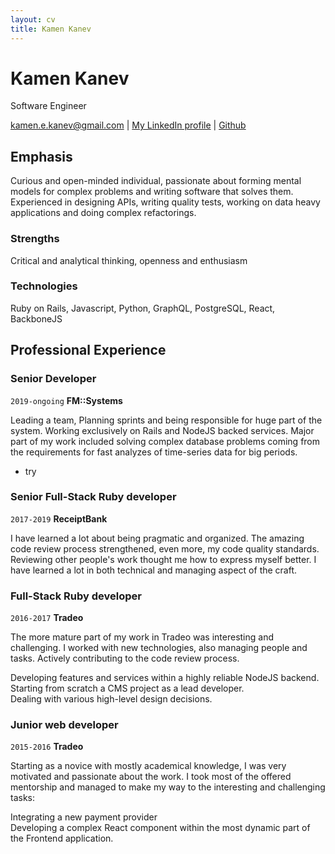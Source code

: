 ```yaml
---
layout: cv
title: Kamen Kanev
---
```

# Kamen Kanev
Software Engineer

<div id="webaddress">
<a href="kamen.e.kanev@gmail.com">kamen.e.kanev@gmail.com</a>
| <a href="https://www.linkedin.com/in/kamen-kanev-97889b116/">My LinkedIn profile</a>
| <a href="https://github.com/kanevk"> Github </a>
</div>


## Emphasis
Curious and open-minded individual, passionate about forming mental models for complex problems and writing software that solves them. Experienced in designing APIs, writing quality tests, working on data heavy applications and doing complex refactorings.

### Strengths
Critical and analytical thinking, openness and enthusiasm

### Technologies

Ruby on Rails, Javascript, Python, GraphQL, PostgreSQL, React, BackboneJS

## Professional Experience

### Senior Developer

`2019-ongoing`
__FM::Systems__

Leading a team, Planning sprints and being responsible for huge part of the system. Working exclusively on Rails and NodeJS backed services. Major part of my work included solving complex database problems coming from the requirements for fast analyzes of time-series data for big periods.
 
  - try

### Senior Full-Stack Ruby developer

`2017-2019`
__ReceiptBank__

I have learned a lot about being pragmatic and organized. The amazing code review process strengthened, even more, my code quality standards. Reviewing other people's work thought me how to express myself better. I have learned a lot in both technical and managing aspect of the craft.

### Full-Stack Ruby developer

`2016-2017`
__Tradeo__

The more mature part of my work in Tradeo was interesting and challenging. I worked with new technologies, also managing people and tasks. Actively contributing to the code review process.  

Developing features and services within a highly reliable NodeJS backend.  
Starting from scratch a CMS project as a lead developer.  
Dealing with various high-level design decisions.

### Junior web developer

`2015-2016`
__Tradeo__

Starting as a novice with mostly academical knowledge, I was very motivated and
passionate about the work. I took most of the offered mentorship and managed to make
my way to the interesting and challenging tasks:

Integrating a new payment provider  
Developing a complex React component within the most dynamic part of the Frontend application.  


<!-- ### Footer

Last updated: January 2020 -->


